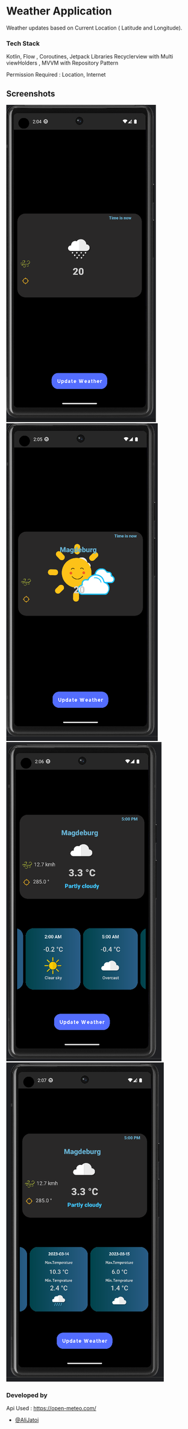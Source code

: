 
# Weather Application

Weather updates based on Current Location ( Latitude and Longitude).

### Tech Stack 
Kotlin, Flow , Coroutines, Jetpack Libraries Recyclerview with Multi viewHolders
 , MVVM with Repository Pattern 

Permission Required : Location, Internet


## Screenshots

![App Screenshot](screenshots/ss1.png) 
![App Screenshot](screenshots/ss2.png)
![App Screenshot](screenshots/ss3.png)
![App Screenshot](screenshots/ss4.png)






### Developed by 


Api Used : https://open-meteo.com/

- [@AliJatoi](https://www.github.com/alijatoi)

